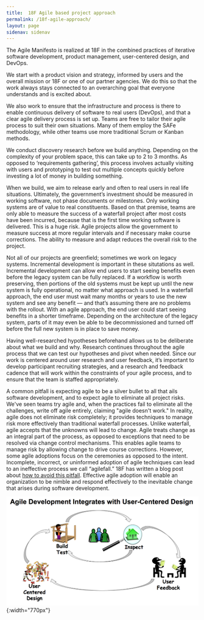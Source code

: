 ```yaml
---
title:  18F Agile based project approach
permalink: /18f-agile-approach/
layout: page
sidenav: sidenav
---
```

The Agile Manifesto is realized at 18F in the combined practices of iterative software development, product management, user-centered design, and DevOps.

We start with a product vision and strategy, informed by users and the overall mission or 18F or one of our partner agencies. We do this so that the work always stays connected to an overarching goal that everyone understands and is excited about.

We also work to ensure that the infrastructure and process is there to enable continuous delivery of software to real users (DevOps), and that a clear agile delivery process is set up. Teams are free to tailor their agile process to suit their own situations. Many of them employ the SAFe methodology, while other teams use more traditional Scrum or Kanban methods.

We conduct discovery research before we build anything. Depending on the complexity of your problem space, this can take up to 2 to 3 months. As opposed to ‘requirements gathering’, this process involves actually visiting with users and prototyping to test out multiple concepts quickly before investing a lot of money in building something.

When we build, we aim to release early and often to real users in real life situations. Ultimately, the government’s investment should be measured in working software, not phase documents or milestones. Only working systems are of value to real constituents. Based on that premise, teams are only able to measure the success of a waterfall project after most costs have been incurred, because that is the first time working software is delivered. This is a huge risk. Agile projects allow the government to measure success at more regular intervals and if necessary make course corrections.  The ability to measure and adapt reduces the overall risk to the project.

Not all of our projects are greenfield; sometimes we work on legacy systems. Incremental development is important in these situtations as well. Incremental development can allow end users to start seeing benefits even before the legacy system can be fully replaced. If a workflow is worth preserving, then portions of the old systems must be kept up until the new system is fully operational, no matter what approach is used. In a waterfall approach, the end user must wait many months or years to use the new system and see any benefit — and that’s assuming there are no problems with the rollout. With an agile approach, the end user could start seeing benefits in a shorter timeframe. Depending on the architecture of the legacy system, parts of it may even be able to be decommissioned and turned off before the full new system is in place to save money.

Having well-researched hypotheses beforehand allows us to be deliberate about what we build and why. Research continues throughout the agile process that we can test our hypotheses and pivot when needed. Since our work is centered around user research and user feedback, it’s important to develop participant recruiting strategies, and a research and feedback cadence that will work within the constraints of your agile process, and to ensure that the team is staffed appropriately.

A common pitfall is expecting agile to be a silver bullet to all that ails software development, and to expect agile to eliminate all project risks. We've seen teams try agile and, when the practices fail to eliminate all the challenges, write off agile entirely, claiming "agile doesn't work." In reality, agile does not eliminate risk completely; it provides techniques to manage risk more effectively than traditional waterfall processes.  Unlike waterfall, agile accepts that the unknowns will lead to change.  Agile treats change as an integral part of the process, as opposed to exceptions that need to be resolved via change control mechanisms.  This enables agile teams to manage risk by allowing change to drive course corrections.  However, some agile adoptions focus on the ceremonies as opposed to the intent. Incomplete, incorrect, or uninformed adoption of agile techniques can lead to an ineffective process we call “agilefall.” 18F has written a blog post about [how to avoid this pitfall](https://18f.gsa.gov/2015/12/29/is-your-project-using-agilefall/). Effective agile adoption will enable an organization to be nimble and respond effectively to the inevitable change that arises during software development.

![agile and user centered design diagram](../assets/img/agile-ucd.png){:width="770px"}
